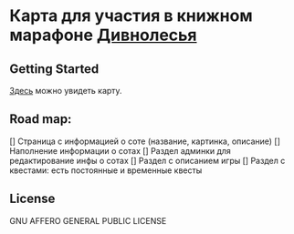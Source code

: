 # Карта для участия в книжном марафоне [Дивнолесья](https://vk.com/polkasknigami)

## Getting Started
[Здесь](https://alegostaeva.github.io) можно увидеть карту.

## Road map:
[] Страница с информацией о соте (название, картинка, описание)
[] Наполнение информации о сотах
[] Раздел админки для редактирование инфы о сотах
[] Раздел с описанием игры
[] Раздел с квестами: есть постоянные и временные квесты



## License
GNU AFFERO GENERAL PUBLIC LICENSE